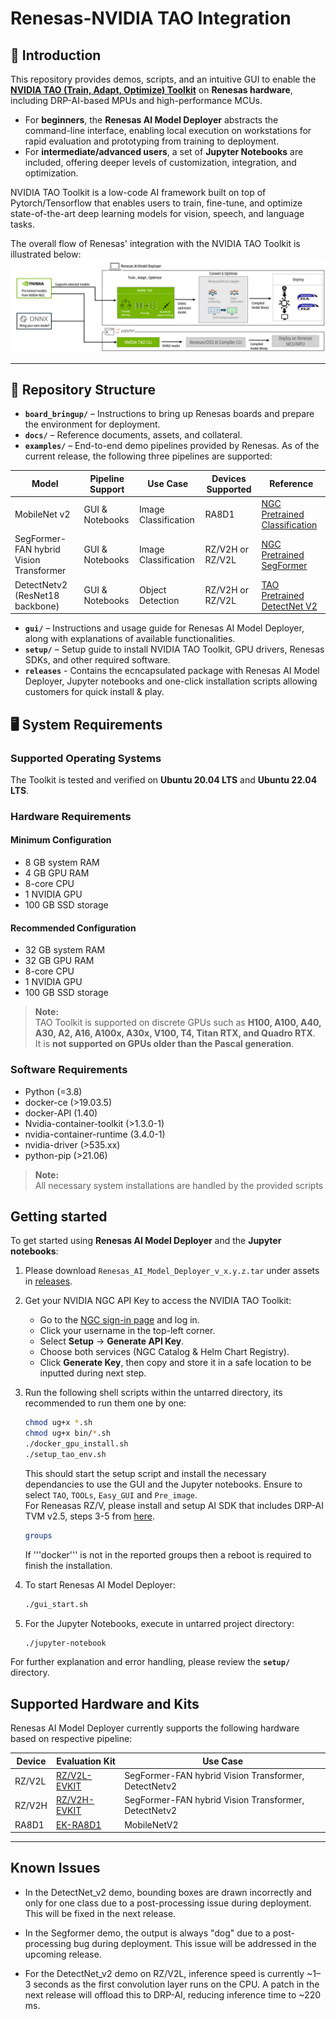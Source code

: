 # Renesas-NVIDIA TAO Integration

## 🚀 Introduction

This repository provides demos, scripts, and an intuitive GUI to enable the [**NVIDIA TAO (Train, Adapt, Optimize) Toolkit**](https://developer.nvidia.com/tao-toolkit) on **Renesas hardware**, including DRP-AI-based MPUs and high-performance MCUs.

- For **beginners**, the **Renesas AI Model Deployer** abstracts the command-line interface, enabling local execution on workstations for rapid evaluation and prototyping from training to deployment.  
- For **intermediate/advanced users**, a set of **Jupyter Notebooks** are included, offering deeper levels of customization, integration, and optimization.

NVIDIA TAO Toolkit is a low-code AI framework built on top of Pytorch/Tensorflow that enables users to train, fine-tune, and optimize state-of-the-art deep learning models for vision, speech, and language tasks.

The overall flow of Renesas' integration with the NVIDIA TAO Toolkit is illustrated below:  
![Renesas NVIDIA TAO Integration Overview](docs/assets/Overall_Renesas_NVIDIA_TAO_Integration.png)

---

## 📁 Repository Structure

- **`board_bringup/`** – Instructions to bring up Renesas boards and prepare the environment for deployment.
- **`docs/`** – Reference documents, assets, and collateral.
- **`examples/`** – End-to-end demo pipelines provided by Renesas. As of the current release, the following three pipelines are supported:


| Model                                   | Pipeline Support      | Use Case             | Devices Supported       | Reference                                                                                              |
|----------------------------------------|------------------------|-----------------------|--------------------------|----------------------------------------------------------------------------------------------------------|
| MobileNet v2                            | GUI & Notebooks       | Image Classification | RA8D1                    | [NGC Pretrained Classification](https://catalog.ngc.nvidia.com/orgs/nvidia/teams/tao/models/pretrained_classification) |
| SegFormer-FAN hybrid Vision Transformer | GUI & Notebooks       | Image Classification | RZ/V2H or RZ/V2L         | [NGC Pretrained SegFormer](https://catalog.ngc.nvidia.com/orgs/nvidia/teams/tao/models/pretrained_segformer_nvimagenet) |
| DetectNetv2 (ResNet18 backbone)         | GUI & Notebooks       | Object Detection      | RZ/V2H or RZ/V2L         | [TAO Pretrained DetectNet V2](https://catalog.ngc.nvidia.com/orgs/nvidia/teams/tao/models/pretrained_detectnet_v2)     |


- **`gui/`** – Instructions and usage guide for Renesas AI Model Deployer, along with explanations of available functionalities.
- **`setup/`** – Setup guide to install NVIDIA TAO Toolkit, GPU drivers, Renesas SDKs, and other required software.
- **`releases`** - Contains the ecncapsulated package with Renesas AI Model Deployer, Jupyter notebooks and one-click installation scripts allowing customers for quick install & play.


## 🖥️ System Requirements

### Supported Operating Systems
The Toolkit is tested and verified on **Ubuntu 20.04 LTS** and **Ubuntu 22.04 LTS**.


### Hardware Requirements

#### Minimum Configuration
- 8 GB system RAM  
- 4 GB GPU RAM  
- 8-core CPU  
- 1 NVIDIA GPU  
- 100 GB SSD storage  

#### Recommended Configuration
- 32 GB system RAM  
- 32 GB GPU RAM  
- 8-core CPU  
- 1 NVIDIA GPU  
- 100 GB SSD storage  

> **Note:**  
> TAO Toolkit is supported on discrete GPUs such as **H100, A100, A40, A30, A2, A16, A100x, A30x, V100, T4, Titan RTX, and Quadro RTX**.  
> It is **not supported on GPUs older than the Pascal generation**.

### Software Requirements
-	Python (=3.8)
-	docker-ce (>19.03.5)
-	docker-API (1.40)
-	Nvidia-container-toolkit (>1.3.0-1)
-	nvidia-container-runtime (3.4.0-1)
-	nvidia-driver (>535.xx)
-	python-pip (>21.06)

> **Note:**  
> All necessary system installations are handled by the provided scripts 

## Getting started

To get started using **Renesas AI Model Deployer** and the **Jupyter notebooks**:

1. Please download `Renesas_AI_Model_Deployer_v_x.y.z.tar` under assets in [releases](https://github.com/renesas/Renesas-Nvidia-TAO-Integration/releases/latest).

2.  Get your NVIDIA NGC API Key to access the NVIDIA TAO Toolkit:
    - Go to the [NGC sign-in page](https://ngc.nvidia.com/signin) and log in.
    - Click your username in the top-left corner.
    - Select **Setup** → **Generate API Key**.
    - Choose both services (NGC Catalog & Helm Chart Registry).
    - Click **Generate Key**, then copy and store it in a safe location to be inputted during next step.

3. Run the following shell scripts within the untarred directory, its recommended to run them one by one:

    ```sh
    chmod ug+x *.sh
    chmod ug+x bin/*.sh
    ./docker_gpu_install.sh
    ./setup_tao_env.sh
    ```
    This should start the setup script and install the necessary dependancies to use the GUI and the Jupyter notebooks. Ensure to select `TAO`, `TOOLs`, `Easy_GUI` and `Pre_image`.   
    For Reneasas RZ/V, please install and setup AI SDK that includes DRP-AI TVM v2.5, steps 3-5 from [here](https://renesas-rz.github.io/rzv_ai_sdk/latest/getting_started.html#step3).
    ```sh
    groups
    ```
    If '''docker''' is not in the reported groups then a reboot is required to finish the installation.
   
5. To start Renesas AI Model Deployer:
    ```sh
    ./gui_start.sh 
    ```
6.  For the Jupyter Notebooks, execute in untarred project directory:
    ```sh
    ./jupyter-notebook
    ```

For further explanation and error handling, please review the **`setup/`** directory.  


## Supported Hardware and Kits

Renesas AI Model Deployer currently supports the following hardware based on respective pipeline:

| Device  | Evaluation Kit                                                                 | Use Case                                                                 |
|---------|----------------------------------------------------------------------------------|--------------------------------------------------------------------------|
| RZ/V2L  | [RZ/V2L-EVKIT](https://www.renesas.com/en/products/microcontrollers-microprocessors/rz-mpus/rzv2l-evkit-smarc-som-evaluation-kit-rzv2l-mpu-ai-accelerator) | SegFormer-FAN hybrid Vision Transformer, DetectNetv2                     |
| RZ/V2H  | [RZ/V2H-EVKIT](https://www.renesas.com/en/products/microcontrollers-microprocessors/rz-mpus/rzv2h-evk-rzv2h-quad-core-vision-ai-mpu-evaluation-kit)             | SegFormer-FAN hybrid Vision Transformer, DetectNetv2                     |
| RA8D1   | [EK-RA8D1](https://www.renesas.com/en/products/microcontrollers-microprocessors/ra-cortex-m-mcus/ek-ra8d1-evaluation-kit-ra8d1-mcu-group)                     | MobileNetV2                                                              |
---
  
## Known Issues

- In the DetectNet_v2 demo, bounding boxes are drawn incorrectly and only for one class due to a post-processing issue during deployment. This will be fixed in the next release.

- In the Segformer demo, the output is always "dog" due to a post-processing bug during deployment. This issue will be addressed in the upcoming release.

- For the DetectNet_v2 demo on RZ/V2L, inference speed is currently ~1–3 seconds as the first convolution layer runs on the CPU. A patch in the next release will offload this to DRP-AI, reducing inference time to ~220 ms.









